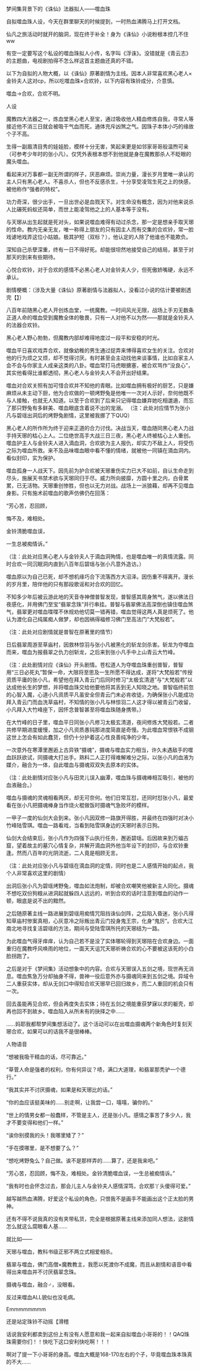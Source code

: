 梦间集背景下的《诛仙》法器拟人――噬血珠

自拟噬血珠人设，今天在群里聊天的时候提到，一时热血沸腾马上打开文档。

仙凡之旅活动时就开的脑洞，现在终于补全！身为《诛仙》小说粉根本控几不住ww

有空一定要写这个私设的噬血珠拟人小传，名字叫《浮诛》。没错就是《青云志》的主题曲，电视剧拍得不怎么样这首主题曲还真的不错。

以下为自拟的人物大概，以《诛仙》原著剧情为主线。因本人非常喜欢黑心老人×金铃夫人这对cp，所以吃噬血珠×合欢铃，以下内容有珠铃成分，介意慎。

噬血→合欢，合欢不明。

人设

魔教四大法器之一，炼血堂黑心老人至宝，通过吸收他人精血修炼自我，寻常人等接近他不消三日就会被吸干气血而死，通体充斥凶煞之气。因珠子本体小巧的缘故个子不高。

生得一副眉清目秀的娃娃脸，模样十分无害，笑起来更是如邻家哥哥般温煦可亲（可参考少年时的张小凡）。仅凭外表根本想不到他就是身在魔教那杀人不眨眼的魔头噬血。

看起来对万事都一副无所谓的样子，厌恶麻烦。崇尚力量，漫长岁月里唯一承认的主人只有黑心老人。不喜杀人，但也不反感杀生，十分享受凌驾生死之上的快感，被他称作“强者的特权”。

功力奇深，很少出手，一旦出世必是血戮天下。对生命没有概念，因为对他来说杀人比碾死蚂蚁还简单，而世上能凌驾他之上的人基本等于没有。

与天琊从出生起就是死对头，如果说噬血难得有动过杀念，那一定是想亲手取天琊的性命。教内无亲无友，唯一称得上朋友的只有因主人而有交集的合欢铃，常一脸戏谑地戏弄这位小姑娘。极其护短（双标？），他认定的人除了他谁也不能欺负。

深知自己杀孽深重，终有一日不得好死。却能很坦然地接受自己的结局，甚至于对那天的到来有些期待。

心悦合欢铃，对于合欢的感情不必黑心老人对金铃夫人少，但死傲娇嘴硬，永远不承认。

剧情梗概：（涉及大量《诛仙》原著剧情与法器拟人，没看过小说的估计要被剧透完【】）

八百年前随黑心老人开创炼血堂，一统魔教。一时间风光无限，战场上手刃无数条正道人命的噬血受到魔教全体的敬畏，只有一人对他不以为然――那就是金铃夫人的法器合欢铃。

黑心老人野心勃勃，但魔教内部却难得地度过一段平和安稳的时光。

噬血平日喜欢戏弄合欢，就像幼稚的男生通过捉弄来博得喜欢女生的关注。合欢对他的行为烦之又烦，却不觉得讨厌。有时甚至会主动找他来谈事情，比如自家主人会不会与你家主人成亲这类的八卦。噬血常打马虎眼搪塞，被合欢骂作“没良心”，其实他看得比谁都透彻，黑心老人与金铃夫人不会开出好结果。

噬血对合欢关照有加可惜合欢并不知他的青眼。比如噬血拥有极好的厨艺，只是嫌麻烦从未主动下厨，他为合欢做的一顿烤野兔是他唯一一次对人示好，奈何他既不与人接触，也就无人知道。以至于合欢到了后来只记得噬血嫌弃她吃相邋遢，而忘了那只野兔有多鲜美、噬血眼底含着说不出的宠溺。
（注：此处对应情节为张小凡与碧瑶出洞后的烤野兔剧情，这里被我挪了下QUQ）

黑心老人的所作所为终于迎来正道的合力讨伐。决战当天，噬血随同黑心老人力战手持天琊的枯心上人。二位绝世高手大战三日三夜，黑心老人终被枯心上人重创。噬血护主人与金铃夫人进入滴血洞，合欢欲为主人报仇，却实力不敌上人，将受伤之际为噬血所救。来不及品味噬血眼中看不懂的情绪，就被他一同镇在滴血洞内。看似封印，实为保护。

噬血孤身一人战天下。因先前为护合欢被天琊重伤实力已大不如前，自认生命走到尽头，施展天书禁术欲与天琊同归于尽。威力所向披靡，方圆十里之内，白骨累累，已无活物。天琊重创惨胜，但也以无力对战。战场上一派狼藉，却再不见噬血身影。只有施术前噬血的歌声仿佛仍在回荡：

“芳心苦，忍回顾，

悔不及，难相处。

金铃清脆噬血误，

一生总被痴情诉。”

（注：此处对应黑心老人与金铃夫人于滴血洞殉情，也是噬血唯一的真情流露。同时合欢一同沉眠洞内直到八百年后碧瑶与张小凡意外造访。）

噬血原以为自己已死，却不想机缘巧合下流落西方大沼泽。因伤重不得离开。漫长的岁月里，陪伴他的只有那段歌谣和对合欢的回忆。

不知多少年后被云游此地的天音寺神僧普智发现，普智感其周身煞气，遂以佛法日夜感化，并用佛门至宝“翡翠念珠”并行串挂。普智与翡翠佛法高深倒也镇住噬血煞气，翡翠更对噬血喋喋不休规劝他切莫一错再错，噬血觉得这两人真是烦死了。他认为渡化自己纯属痴人做梦，却也因祸得福修习佛门至高法门“大梵般若”。

（注：此处对应剧情就是普智在原著里的情节）

日后翡翠周游至草庙村，因救林惊羽与张小凡被黑化的斩龙剑杀害。斩龙为夺噬血而来，噬血为报翡翠之仇力创斩龙，之后来到张小凡手中上山青云大竹峰。

（注：此处剧情对应《诛仙》开头剧情。苍松道人为夺噬血珠重创普智，普智用“三日必死丸”暂保一命，大限将至思及一生所愿不得达成，遂将“大梵般若”传授资质平庸的张小凡，希望他在拜入青云门后同时修习“太极玄清道”与“大梵般若”以达成他长生的梦想，并将噬血珠交给他要他将其丢到无人知晓之地。普智临终前忽的心智入魔，心道小凡资质平凡虽安全但青云门未必肯收徒，为确保张小凡能成功拜入青云门而血洗草庙村，不知情的张小凡与林惊羽二人这才得以被青云门收留，小凡拜入大竹峰座下，因怀念普智甚至将噬血珠随身携带。）

在大竹峰的日子里，噬血平日同张小凡修习太极玄清道，夜间修炼大梵般若。二者共修早期进度缓慢，加之小凡资质愚钝那进度简直是奇慢。为此噬血常恨铁不成钢这世上怎会有如此蠢货，但仍十分护着这心性良善纯净的少年。

一次意外在寒潭里邂逅上古异铁“摄魂”，摄魂与噬血实力相当，许久未遇敌手的噬血跃跃欲试，同摄魂大打出手。熟料二人正打得难解难分之际，以张小凡的血液为媒介，融合为一体，自此噬血与摄魂双双失去原本的实体。

（注：此处剧情对应张小凡与田灵儿误入幽潭，噬血珠与摄魂棒相互吸引，被他的血液融合。）

噬血与摄魂的灵魂相看两厌，却无可奈何。他们日常互怼，还同时怼张小凡，最爱看在张小凡把摄魂棒身当作烧火棍做饭时摄魂气急败坏的模样。

一甲子一度的仙剑大会到来。张小凡因双修一路旗开得胜，并最终在四强时对决小竹峰陆雪琪。噬血一路看戏，当看到陆雪琪身边的天琊时表示日狗。

仙剑大会结束后，张小凡作为四强下山执行任务，邂逅碧瑶。后因故来到万蝠古窟，望着故主的墓穴心情复杂，并解开滴血洞外他当年设下的封印，与合欢铃重逢。然而八百年的光阴流逝，二人竟是相顾无言。

（注：此处对应张小凡与碧瑶在滴血洞的定情，同时也是二人感情开始的起点，我个人非常喜欢这里的剧情）

出洞后张小凡为碧瑶烤野兔，噬血如法炮制，却被合欢嘲笑他被新主人同化。摄魂不想吃双份狗粮从进洞起就躲四人远远的，听到合欢的话时注意到噬血的动作一顿，眼底是说不出的黯然。

之后随原著主线一路进展到碧瑶用痴情咒阻挡诛仙剑阵，之后陷入昏迷，张小凡得知草庙村惨案真相，心灰意冷之际叛出青云门投身鬼王宗，化身“鬼厉”。合欢大江南北地寻找复活碧瑶的方法，期间与受陆雪琪所托的天琊结为一路。

为此噬血气得牙痒痒，认为自己若不是没了实体哪轮得到天琊陪在合欢身边。一面重归在魔教呼风唤雨的地位，一面天天诅咒天琊祈祷合欢的心不要被这该死的小白脸拐跑了。

之后是对于《梦间集》活动想象中的内容。合欢与天琊误入五剑之境，现世再无消息。噬血焦急万分却抽身不得，兽神一役后意外亦与摄魂同来到五剑之境。异域令二人重获实体，却从无剑口中得知合欢天琊早已回归故乡，而二人重回的机会只有一次。

回去虽能再见合欢，但会再度失去实体；待在五剑之境能重获梦寐以求的躯壳，却再也回不到故乡。噬血陷入从所未有的抉择之中……

……妈耶我都帮梦间集想活动了。这个活动可以在出噬血摄魂两个新角色时复刻天琊合欢，如果可以的话我不是很棒棒。

人物语音

“想被我吸干精血的话，尽可靠近。”

“草菅人命是强者的权利，你有何异议？啧，满口大道理，和翡翠那秃驴一个德行。”

“我其实并不讨厌摄魂，如果是和天琊比的话。”

“你的血应该挺美味的……别走啊，让我尝一口，嘻嘻，骗你的。”

“世上的情男女都一般蠢样，不管是主人，还是张小凡。感情之事苦了多少人，我才不要变得和他们一样。”

“诶你别摸我的头！我哪里矮了？”

“手在摸哪里，是不想要了么？”

“想吃烤野兔么？自己做。诶不是那样弄的……算了，还是我来吧。”

“芳心苦，忍回顾，悔不及，难相处。金铃清脆噬血误，一生总被痴情诉。”

“我有时也会怀念过去，那会儿主人与金铃夫人感情深笃，合欢那丫头傻得可爱。”

越写越热血沸腾，好爱这个私设的角色，只恨我不是画手不能画出这个正太脸的男神。

还有不得不说我真的没有夹带私货，完全是根据原著主线来添加同人想法，这剧情怎么就这么腐眼看人基……

就比如――

天琊与噬血，教科书级正邪不两立式相爱相杀。

翡翠与噬血，佛门高僧×魔教教主，我愿以死渡你不成魔，而且从剧情和语音中看得出来噬血并不讨厌翡翠念珠。

摄魂与噬血，融合♂，没眼看。

反过来噬血ALL貌似也没毛病。

Emmmmmmmm

还是站定珠铃不动摇【滑稽

话说我安利都卖到这份上有没有人愿意和我一起来自拟噬血小哥哥的！！QAQ珠珠需要你们！！快吃下这口安利快吃啊！！！

啊对了提一下小哥哥的身高。噬血大概是168-170左右的个子，毕竟噬血珠本珠真的不大……

